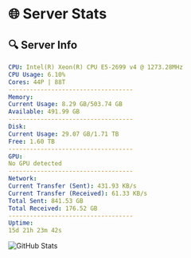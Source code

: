 # 🌐 Server Stats
## 🔍 Server Info
```yaml
CPU: Intel(R) Xeon(R) CPU E5-2699 v4 @ 1273.28MHz
CPU Usage: 6.10%
Cores: 44P | 88T
-----------------------------------
Memory:
Current Usage: 8.29 GB/503.74 GB
Available: 491.99 GB
-----------------------------------
Disk:
Current Usage: 29.07 GB/1.71 TB
Free: 1.60 TB
-----------------------------------
GPU:
No GPU detected
-----------------------------------
Network:
Current Transfer (Sent): 431.93 KB/s
Current Transfer (Received): 61.33 KB/s
Total Sent: 841.53 GB
Total Received: 176.52 GB
-----------------------------------
Uptime:
15d 21h 23m 42s
```
![GitHub Stats](https://img.shields.io/badge/Updated-2025-05-05_14:32:30-blue)